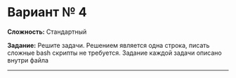 # Вариант № 4
**Сложность:** Стандартный

**Задание:**  Решите задачи. Решением является одна строка, писать сложные bash скрипты не требуется. Задание каждой задачи описано внутри файла

---